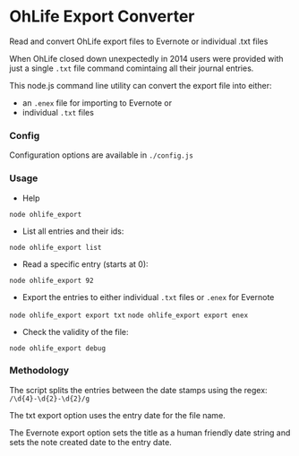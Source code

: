 # OhLife Export Converter

Read and convert OhLife export files to Evernote or individual .txt files

When OhLife closed down unexpectedly in 2014 users were provided with just a single `.txt` file command comintaing all their journal entries. 

This node.js command line utility can convert the export file into either:

- an `.enex` file for importing to Evernote or
- individual `.txt` files

### Config

Configuration options are available in `./config.js`

### Usage

- Help

`node ohlife_export`

- List all entries and their ids:

`node ohlife_export list`

- Read a specific entry (starts at 0):

`node ohlife_export 92`

- Export the entries to either individual `.txt` files or `.enex` for Evernote

`node ohlife_export export txt`
`node ohlife_export export enex`

- Check the validity of the file:

`node ohlife_export debug`


### Methodology

The script splits the entries between the date stamps using the regex: `/\d{4}-\d{2}-\d{2}/g`

The txt export option uses the entry date for the file name.

The Evernote export option sets the title as a human friendly date string and sets the note created date to the entry date.
